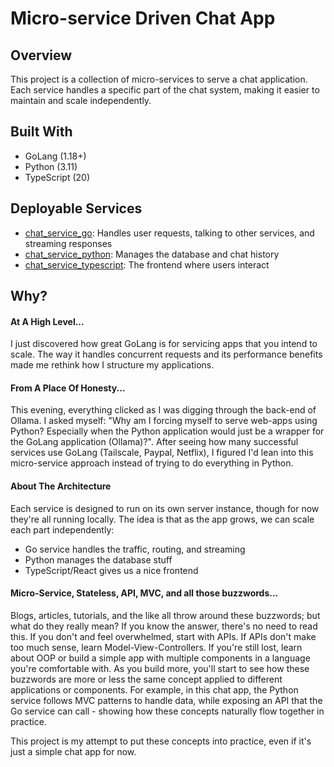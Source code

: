 # Micro-service Driven Chat App

## Overview

This project is a collection of micro-services to serve a chat application. Each service handles a specific part of the chat system, making it easier to maintain and scale independently.

## Built With

- GoLang (1.18+)
- Python (3.11)
- TypeScript (20)

## Deployable Services

- [chat_service_go](chat_service_go/readme.md): Handles user requests, talking to other services, and streaming responses
- [chat_service_python](chat_service_python/readme.md): Manages the database and chat history
- [chat_service_typescript](chat_service_typescript/readme.md): The frontend where users interact

## Why?

#### At A High Level...
I just discovered how great GoLang is for servicing apps that you intend to scale. The way it handles concurrent requests and its performance benefits made me rethink how I structure my applications.

#### From A Place Of Honesty...
This evening, everything clicked as I was digging through the back-end of Ollama. I asked myself: "Why am I forcing myself to serve web-apps using Python? Especially when the Python application would just be a wrapper for the GoLang application (Ollama)?". After seeing how many successful services use GoLang (Tailscale, Paypal, Netflix), I figured I'd lean into this micro-service approach instead of trying to do everything in Python.

#### About The Architecture
Each service is designed to run on its own server instance, though for now they're all running locally. The idea is that as the app grows, we can scale each part independently:
- Go service handles the traffic, routing, and streaming
- Python manages the database stuff
- TypeScript/React gives us a nice frontend

#### Micro-Service, Stateless, API, MVC, and all those buzzwords...
Blogs, articles, tutorials, and the like all throw around these buzzwords; but what do they really mean? If you know the answer, there's no need to read this. If you don't and feel overwhelmed, start with APIs. If APIs don't make too much sense, learn Model-View-Controllers. If you're still lost, learn about OOP or build a simple app with multiple components in a language you're comfortable with. As you build more, you'll start to see how these buzzwords are more or less the same concept applied to different applications or components. For example, in this chat app, the Python service follows MVC patterns to handle data, while exposing an API that the Go service can call - showing how these concepts naturally flow together in practice.

This project is my attempt to put these concepts into practice, even if it's just a simple chat app for now.

